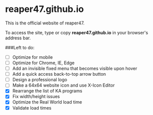 # reaper47.github.io
This is the official website of reaper47. 

To access the site, type or copy **reaper47.github.io** in your browser's address bar.

###Left to do:
- [ ] Optimize for mobile
- [ ] Optimize for Chrome, IE, Edge
- [ ] Add an invisible fixed menu that becomes visible upon hover
- [ ] Add a quick access back-to-top arrow button
- [ ] Design a professional logo
- [ ] Make a 64x64 website icon and use X-Icon Editor
- [X] Rearrange the list of KA programs 
- [X] Fix width/height issues
- [X] Optimize the Real World load time 
- [X] Validate load times
